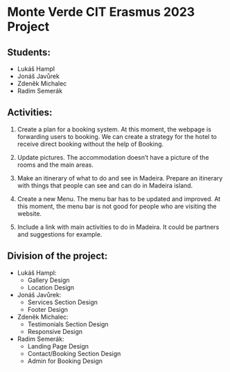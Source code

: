 # Monte Verde CIT Erasmus 2023 Project

## Students:
- Lukáš Hampl
- Jonáš Javůrek
- Zdeněk Michalec
- Radim Semerák

## Activities:
1. Create a plan for a booking system. At this moment, the webpage is forwarding users to booking. We can create a strategy for the hotel to receive direct booking without the help of Booking.

2. Update pictures. The accommodation doesn’t have a picture of the rooms and the main areas.

3. Make an itinerary of what to do and see in Madeira. Prepare an itinerary with things that people can see and can do in
Madeira island.

4. Create a new Menu. The menu bar has to be updated and improved. At this moment, the menu bar is not good for people who are visiting the website.

5. Include a link with main activities to do in Madeira. It could be partners and suggestions for example.

## Division of the project:
- Lukáš Hampl:
  + Gallery Design
  + Location Design
- Jonáš Javůrek:
  + Services Section Design
  + Footer Design
- Zdeněk Michalec:
  + Testimonials Section Design
  + Responsive Design
- Radim Semerák:
  + Landing Page Design
  + Contact/Booking Section Design
  + Admin for Booking Design
